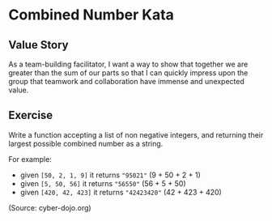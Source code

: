 # Combined Number Kata

## Value Story

As a team-building facilitator, I want a way to show that together we are greater than the sum of our parts so that I can quickly impress upon the group that teamwork and collaboration have immense and unexpected value.

## Exercise

Write a function accepting a list of non negative integers, and returning their largest possible combined number as a string.

For example:

- given `[50, 2, 1, 9]` it returns `"95021"`    (9 + 50 + 2 + 1)
- given `[5, 50, 56]`   it returns `"56550"`    (56 + 5 + 50)
- given `[420, 42, 423]` it returns `"42423420"` (42 + 423 + 420)

(Source: cyber-dojo.org)